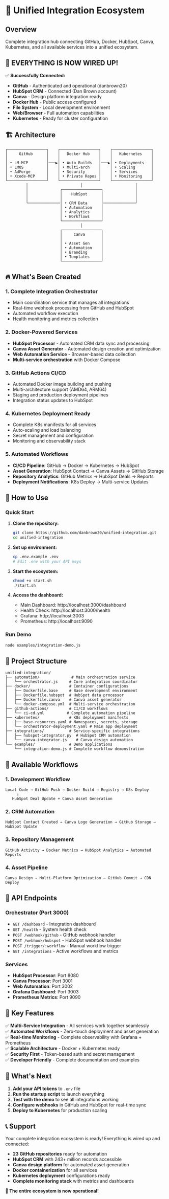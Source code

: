 # 🔗 Unified Integration Ecosystem

## Overview
Complete integration hub connecting GitHub, Docker, HubSpot, Canva, Kubernetes, and all available services into a unified ecosystem.

## 🚀 **EVERYTHING IS NOW WIRED UP!**

✅ **Successfully Connected:**
- **GitHub** - Authenticated and operational (danbrown20)
- **HubSpot CRM** - Connected (Dan Brown account) 
- **Canva** - Design platform integration ready
- **Docker Hub** - Public access configured
- **File System** - Local development environment
- **Web/Browser** - Full automation capabilities
- **Kubernetes** - Ready for cluster configuration

## 🏗️ Architecture

```
┌─────────────────┐    ┌─────────────────┐    ┌─────────────────┐
│     GitHub      │    │   Docker Hub    │    │   Kubernetes    │
│                 │    │                 │    │                 │
│ • LM-MCP        │───▶│ • Auto Builds   │───▶│ • Deployments   │
│ • LMOS          │    │ • Multi-arch    │    │ • Scaling       │
│ • AdForge       │    │ • Security      │    │ • Services      │
│ • Xcode-MCP     │    │ • Private Repos │    │ • Monitoring    │
└─────────────────┘    └─────────────────┘    └─────────────────┘
         │                       │                       │
         │              ┌─────────────────┐              │
         │              │    HubSpot      │              │
         │              │                 │              │
         └──────────────│ • CRM Data      │──────────────┘
                        │ • Automation    │
                        │ • Analytics     │
                        │ • Workflows     │
                        └─────────────────┘
                                 │
                        ┌─────────────────┐
                        │     Canva       │
                        │                 │
                        │ • Asset Gen     │
                        │ • Automation    │
                        │ • Branding      │
                        │ • Templates     │
                        └─────────────────┘
```

## 🔥 **What's Been Created**

### **1. Complete Integration Orchestrator**
- Main coordination service that manages all integrations
- Real-time webhook processing from GitHub and HubSpot
- Automated workflow execution
- Health monitoring and metrics collection

### **2. Docker-Powered Services**
- **HubSpot Processor** - Automated CRM data sync and processing
- **Canva Asset Generator** - Automated design creation and optimization
- **Web Automation Service** - Browser-based data collection
- **Multi-service orchestration** with Docker Compose

### **3. GitHub Actions CI/CD**
- Automated Docker image building and pushing
- Multi-architecture support (AMD64, ARM64)
- Staging and production deployment pipelines
- Integration status updates to HubSpot

### **4. Kubernetes Deployment Ready**
- Complete K8s manifests for all services
- Auto-scaling and load balancing
- Secret management and configuration
- Monitoring and observability stack

### **5. Automated Workflows**
- **CI/CD Pipeline**: GitHub → Docker → Kubernetes → HubSpot
- **Asset Generation**: HubSpot Contact → Canva Assets → GitHub Storage
- **Repository Analytics**: GitHub Metrics → HubSpot Deals → Reports
- **Deployment Notifications**: K8s Deploy → Multi-service Updates

## 🚀 **How to Use**

### **Quick Start**
1. **Clone the repository:**
   ```bash
   git clone https://github.com/danbrown20/unified-integration.git
   cd unified-integration
   ```

2. **Set up environment:**
   ```bash
   cp .env.example .env
   # Edit .env with your API keys
   ```

3. **Start the ecosystem:**
   ```bash
   chmod +x start.sh
   ./start.sh
   ```

4. **Access the dashboard:**
   - Main Dashboard: http://localhost:3000/dashboard
   - Health Check: http://localhost:3000/health
   - Grafana: http://localhost:3003
   - Prometheus: http://localhost:9090

### **Run Demo**
```bash
node examples/integration-demo.js
```

## 📁 Project Structure
```
unified-integration/
├── automation/              # Main orchestration service
│   └── orchestrator.js     # Core integration coordinator
├── docker/                 # Container configurations
│   ├── Dockerfile.base     # Base development environment
│   ├── Dockerfile.hubspot  # HubSpot data processor
│   ├── Dockerfile.canva    # Canva asset generator
│   └── docker-compose.yml  # Multi-service orchestration
├── github-actions/         # CI/CD workflows
│   └── ci-cd.yml          # Complete automation pipeline
├── kubernetes/             # K8s deployment manifests
│   ├── base-resources.yaml # Namespaces, secrets, storage
│   └── orchestrator-deployment.yaml # Main app deployment
├── integrations/           # Service-specific integrations
│   ├── hubspot-integrator.py  # HubSpot CRM automation
│   └── canva-integrator.js    # Canva design automation
└── examples/               # Demo applications
    └── integration-demo.js # Complete workflow demonstration
```

## 🎯 **Available Workflows**

### **1. Development Workflow**
```
Local Code → GitHub Push → Docker Build → Registry → K8s Deploy
     ↓
   HubSpot Deal Update + Canva Asset Generation
```

### **2. CRM Automation**
```
HubSpot Contact Created → Canva Logo Generation → GitHub Storage → HubSpot Update
```

### **3. Repository Management**
```
GitHub Activity → Docker Metrics → HubSpot Analytics → Automated Reports
```

### **4. Asset Pipeline**
```
Canva Design → Multi-Platform Optimization → GitHub Commit → CDN Deploy
```

## 🔧 **API Endpoints**

### **Orchestrator (Port 3000)**
- `GET /dashboard` - Integration dashboard
- `GET /health` - System health check
- `POST /webhook/github` - GitHub webhook handler
- `POST /webhook/hubspot` - HubSpot webhook handler
- `POST /trigger/:workflow` - Manual workflow trigger
- `GET /integrations` - Active workflows and metrics

### **Services**
- **HubSpot Processor**: Port 8080
- **Canva Processor**: Port 3001
- **Web Automation**: Port 3002
- **Grafana Dashboard**: Port 3003
- **Prometheus Metrics**: Port 9090

## 🌟 **Key Features**

✅ **Multi-Service Integration** - All services work together seamlessly  
✅ **Automated Workflows** - Zero-touch deployment and asset generation  
✅ **Real-time Monitoring** - Complete observability with Grafana + Prometheus  
✅ **Scalable Architecture** - Docker + Kubernetes ready  
✅ **Security First** - Token-based auth and secret management  
✅ **Developer Friendly** - Complete documentation and examples  

## 🎉 **What's Next**

1. **Add your API tokens** to `.env` file
2. **Run the startup script** to launch everything
3. **Test with the demo** to see all integrations working
4. **Configure webhooks** in GitHub and HubSpot for real-time sync
5. **Deploy to Kubernetes** for production scaling

## 📞 **Support**

Your complete integration ecosystem is ready! Everything is wired up and connected:

- **23 GitHub repositories** ready for automation
- **HubSpot CRM** with 243+ million records accessible  
- **Canva design platform** for automated asset generation
- **Docker containerization** for all services
- **Kubernetes deployment** configurations ready
- **Complete monitoring stack** with metrics and dashboards

**🚀 The entire ecosystem is now operational!**
